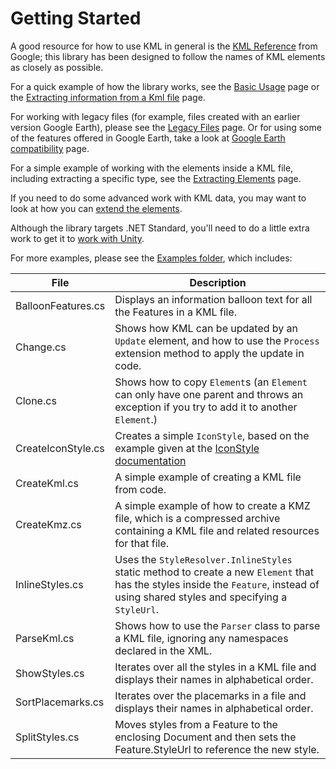 # Getting Started

A good resource for how to use KML in general is the
[KML Reference](https://developers.google.com/kml/documentation/kmlreference)
from Google; this library has been designed to follow the names of KML elements
as closely as possible.

For a quick example of how the library works, see the
[Basic Usage](BasicUsage.md) page or the
[Extracting information from a Kml file](ExtractingInformation.md) page.

For working with legacy files (for example, files created with an earlier
version Google Earth), please see the [Legacy Files](LegacyFiles.md) page. Or
for using some of the features offered in Google Earth, take a look at
[Google Earth compatibility](GoogleEarthCompatibility.md) page.

For a simple example of working with the elements inside a KML file, including
extracting a specific type, see the [Extracting Elements](ExtractingElements.md)
page.

If you need to do some advanced work with KML data, you may want to look at how
you can [extend the elements](Extending.md).

Although the library targets .NET Standard, you'll need to do a little extra
work to get it to [work with Unity](Unity.md).

For more examples, please see the [Examples folder](../Examples), which includes:

| File               | Description                                                                                                                                                                                 |
|--------------------|---------------------------------------------------------------------------------------------------------------------------------------------------------------------------------------------|
| BalloonFeatures.cs | Displays an information balloon text for all the Features in a KML file.                                                                                                                    |
| Change.cs          | Shows how KML can be updated by an `Update` element, and how to use the `Process` extension method to apply the update in code.                                                         |
| Clone.cs           | Shows how to copy `Element`s (an `Element` can only have one parent and throws an exception if you try to add it to another `Element`.)                                               |
| CreateIconStyle.cs | Creates a simple `IconStyle`, based on the example given at the [IconStyle documentation](https://developers.google.com/kml/documentation/kmlreference#iconstyle)                         |
| CreateKml.cs       | A simple example of creating a KML file from code.                                                                                                                                          |
| CreateKmz.cs       | A simple example of how to create a KMZ file, which is a compressed archive containing a KML file and related resources for that file.                                                      |
| InlineStyles.cs    | Uses the `StyleResolver.InlineStyles` static method to create a new `Element` that has the styles inside the `Feature`, instead of using shared styles and specifying a `StyleUrl`. |
| ParseKml.cs        | Shows how to use the `Parser` class to parse a KML file, ignoring any namespaces declared in the XML.                                                                                     |
| ShowStyles.cs      | Iterates over all the styles in a KML file and displays their names in alphabetical order.                                                                                                  |
| SortPlacemarks.cs  | Iterates over the placemarks in a file and displays their names in alphabetical order.                                                                                                      |
| SplitStyles.cs     | Moves styles from a Feature to the enclosing Document and then sets the Feature.StyleUrl to reference the new style.                                                                        |

